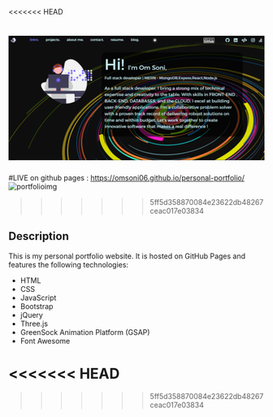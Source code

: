 <<<<<<< HEAD

![page-preview](assets/img/portfolioimg.png)
=======
#LIVE on github pages :  https://omsoni06.github.io/personal-portfolio/
![portfolioimg](https://github.com/Omsoni06/personal-portfolio/assets/92720665/0f747e88-3bfd-4176-a89e-1a1f7f28e129)

>>>>>>> 5ff5d358870084e23622db48267ceac017e03834
## Description
This is my personal portfolio website. It is hosted on GitHub Pages and features the following technologies:
- HTML
- CSS
- JavaScript
- Bootstrap
- jQuery
- Three.js
- GreenSock Animation Platform (GSAP)
- Font Awesome

<<<<<<< HEAD
=======

>>>>>>> 5ff5d358870084e23622db48267ceac017e03834

